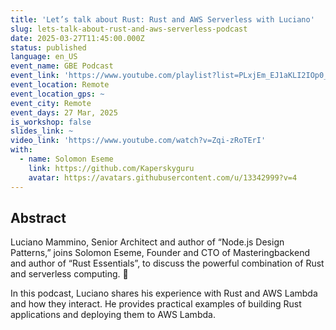 ```yaml
---
title: 'Let’s talk about Rust: Rust and AWS Serverless with Luciano'
slug: lets-talk-about-rust-and-aws-serverless-podcast
date: 2025-03-27T11:45:00.000Z
status: published
language: en_US
event_name: GBE Podcast
event_link: 'https://www.youtube.com/playlist?list=PLxjEm_EJ1aKLI2IOp0_3Kxt_89_TktpUp'
event_location: Remote
event_location_gps: ~
event_city: Remote
event_days: 27 Mar, 2025
is_workshop: false
slides_link: ~
video_link: 'https://www.youtube.com/watch?v=Zqi-zRoTErI'
with:
  - name: Solomon Eseme
    link: https://github.com/Kaperskyguru
    avatar: https://avatars.githubusercontent.com/u/13342999?v=4
---
```


## Abstract

Luciano Mammino, Senior Architect and author of “Node.js Design Patterns,” joins
Solomon Eseme, Founder and CTO of Masteringbackend and author of “Rust
Essentials”, to discuss the powerful combination of Rust and serverless
computing. 🦀

In this podcast, Luciano shares his experience with Rust and AWS Lambda and how
they interact. He provides practical examples of building Rust applications and
deploying them to AWS Lambda.
